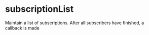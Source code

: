 subscriptionList
================

Maintain a list of subscriptions. After all subscribers have finished, a callback is made
